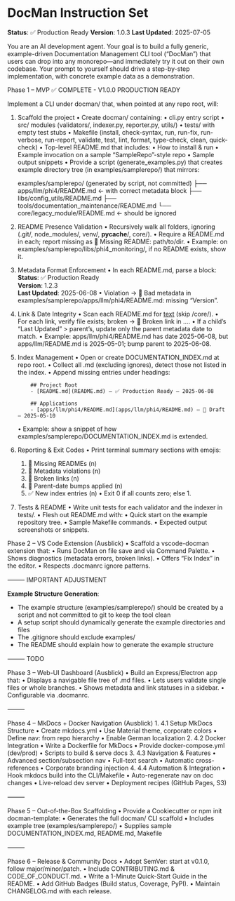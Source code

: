 # DocMan Instruction Set

**Status**: ✅ Production Ready
**Version**: 1.0.3
**Last Updated**: 2025-07-05

You are an AI development agent. Your goal is to build a fully generic, example-driven Documentation Management CLI tool (“DocMan”) that users can drop into any monorepo—and immediately try it out on their own codebase. Your prompt to yourself should drive a step-by-step implementation, with concrete example data as a demonstration.

Phase 1 – MVP ✅ COMPLETE - V1.0.0 PRODUCTION READY

Implement a CLI under docman/ that, when pointed at any repo root, will:

1.	Scaffold the project
	•	Create docman/ containing:
	•	cli.py entry script
	•	src/ modules (validators/, indexer.py, reporter.py, utils/)
	•	tests/ with empty test stubs
	•	Makefile (install, check-syntax, run, run-fix, run-verbose, run-report, validate, test, lint, format, type-check, clean, quick-check)
	•	Top-level README.md that includes:
	•	How to install & run
	•	Example invocation on a sample “SampleRepo”-style repo
	•	Sample output snippets
	•	Provide a script (generate_examples.py) that creates example directory tree (in examples/samplerepo/) that mirrors:

    examples/samplerepo/  (generated by script, not committed)
├── apps/llm/phi4/README.md         ← with correct metadata block
├── libs/config_utils/README.md
├── tools/documentation_maintenance/README.md
└── core/legacy_module/README.md    ← should be ignored

2.	README Presence Validation
	•	Recursively walk all folders, ignoring (.git/, node_modules/, venv/, __pycache__/, core/).
	•	Require a README.md in each; report missing as 🚧 Missing README: path/to/dir.
	•	Example: on examples/samplerepo/libs/phi4_monitoring/, if no README exists, show it.

3.	Metadata Format Enforcement
	•	In each README.md, parse a block:
            **Status**: ✅ Production Ready  
            **Version**: 1.2.3  
            **Last Updated**: 2025-06-08
	•	Violation → 🚧 Bad metadata in examples/samplerepo/apps/llm/phi4/README.md: missing “Version”.

4.	Link & Date Integrity
	•	Scan each README.md for [text](other/file.md) (skip /core/).
	•	For each link, verify file exists; broken → 🚧 Broken link in ….
	•	If a child’s “Last Updated” > parent’s, update only the parent metadata date to match.
	•	Example: apps/llm/phi4/README.md has date 2025-06-08, but apps/llm/README.md is 2025-05-01; bump parent to 2025-06-08.

5.	Index Management
	•	Open or create DOCUMENTATION_INDEX.md at repo root.
	•	Collect all .md (excluding ignores), detect those not listed in the index.
	•	Append missing entries under headings:

            ## Project Root
            - [README.md](README.md) – ✅ Production Ready – 2025-06-08

            ## Applications
            - [apps/llm/phi4/README.md](apps/llm/phi4/README.md) – 🚧 Draft – 2025-05-10

	•	Example: show a snippet of how examples/samplerepo/DOCUMENTATION_INDEX.md is extended.

6.	Reporting & Exit Codes
	•	Print terminal summary sections with emojis:
	1.	🚧 Missing READMEs (n)
	2.	🚧 Metadata violations (n)
	3.	🚧 Broken links (n)
	4.	🚧 Parent-date bumps applied (n)
	5.	✅ New index entries (n)
	•	Exit 0 if all counts zero; else 1.
	
7.	Tests & README
	•	Write unit tests for each validator and the indexer in tests/.
	•	Flesh out README.md with:
	•	Quick start on the example repository tree.
	•	Sample Makefile commands.
	•	Expected output screenshots or snippets.

Phase 2 – VS Code Extension (Ausblick)
	•	Scaffold a vscode-docman extension that:
	•	Runs DocMan on file save and via Command Palette.
	•	Shows diagnostics (metadata errors, broken links).
	•	Offers “Fix Index” in the editor.
	•	Respects .docmanrc ignore patterns.

⸻ IMPORTANT ADJUSTMENT

**Example Structure Generation**:
- The example structure (examples/samplerepo/) should be created by a script and not committed to git to keep the tool clean
- A setup script should dynamically generate the example directories and files
- The .gitignore should exclude examples/
- The README should explain how to generate the example structure

⸻ TODO

Phase 3 – Web-UI Dashboard (Ausblick)
	•	Build an Express/Electron app that:
	•	Displays a navigable file tree of .md files.
	•	Lets users validate single files or whole branches.
	•	Shows metadata and link statuses in a sidebar.
	•	Configurable via .docmanrc.

⸻

Phase 4 – MkDocs + Docker Navigation (Ausblick)
	1.	4.1 Setup MkDocs Structure
	•	Create mkdocs.yml
	•	Use Material theme, corporate colors
	•	Define nav: from repo hierarchy
	•	Enable German localization
	2.	4.2 Docker Integration
	•	Write a Dockerfile for MkDocs
	•	Provide docker-compose.yml (dev/prod)
	•	Scripts to build & serve docs
	3.	4.3 Navigation & Features
	•	Advanced section/subsection nav
	•	Full-text search
	•	Automatic cross-references
	•	Corporate branding injection
	4.	4.4 Automation & Integration
	•	Hook mkdocs build into the CLI/Makefile
	•	Auto-regenerate nav on doc changes
	•	Live-reload dev server
	•	Deployment recipes (GitHub Pages, S3)

⸻

Phase 5 – Out-of-the-Box Scaffolding
	•	Provide a Cookiecutter or npm init docman-template:
	•	Generates the full docman/ CLI scaffold
	•	Includes example tree (examples/samplerepo/)
	•	Supplies sample DOCUMENTATION_INDEX.md, README.md, Makefile

⸻

Phase 6 – Release & Community Docs
	•	Adopt SemVer: start at v0.1.0, follow major/minor/patch.
	•	Include CONTRIBUTING.md & CODE_OF_CONDUCT.md.
	•	Write a 1-Minute Quick-Start Guide in the README.
	•	Add GitHub Badges (Build status, Coverage, PyPI).
	•	Maintain CHANGELOG.md with each release.